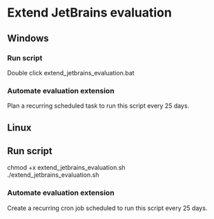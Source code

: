 # Extend JetBrains evaluation

## Windows

### Run script
Double click extend_jetbrains_evaluation.bat

### Automate evaluation extension
Plan a recurring scheduled task to run this script every 25 days.

## Linux

## Run script
chmod +x extend_jetbrains_evaluation.sh  
./extend_jetbrains_evaluation.sh

### Automate evaluation extension
Create a recurring cron job scheduled to run this script every 25 days.
